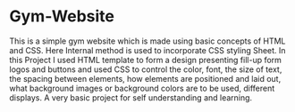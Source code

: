 # Gym-Website
This is a simple gym website which is made using basic concepts of HTML and CSS.
Here Internal method is used to incorporate CSS styling Sheet.
In this Project I used HTML template to form a design presenting fill-up form logos and buttons and used CSS to control the color, font, the size of text, the spacing between elements, how elements are positioned and laid out, what background images or background colors are to be used, different displays.
A very basic project for self understanding and learning.

